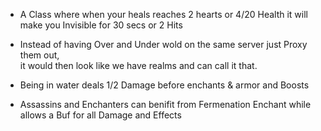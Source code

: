- A Class where when your heals reaches 2 hearts or 4/20 Health it will make you Invisible for 30 secs or 2 Hits

- Instead of having Over and Under wold on the same server just Proxy them out, <br>
it would then look like we have realms and can call it that.

- Being in water deals 1/2 Damage before enchants & armor and Boosts

- Assassins and Enchanters can benifit from Fermenation Enchant while allows a Buf for all Damage and Effects

